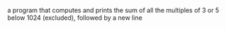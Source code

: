  a program that computes and prints the sum of all the multiples of 3 or 5 below 1024 (excluded), followed by a new line
